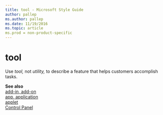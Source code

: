 ```yaml
---
title: tool - Microsoft Style Guide
author: pallep
ms.author: pallep
ms.date: 11/19/2016
ms.topic: article
ms.prod = non-product-specific
---
```


# tool

Use *tool,* not *utility,* to describe a feature that helps customers accomplish tasks.

**See also**   
[add-in, add-on](/style-guide/a-z-word-list-term-collections/a/add-in-add-on)  
[app](/style-guide/a-z-word-list-term-collections/a/app-application)[, application](/style-guide/a-z-word-list-term-collections/a/app-application)  
[applet](/style-guide/a-z-word-list-term-collections/a/applet)  
[Control Panel](/style-guide/a-z-word-list-term-collections/c/control-panel)
